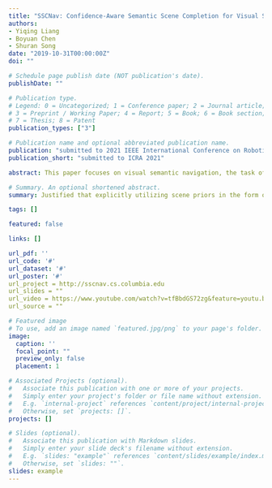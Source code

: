 ```yaml
---
title: "SSCNav: Confidence-Aware Semantic Scene Completion for Visual Semantic Navigation (submitted to ICRA 2021)"
authors:
- Yiqing Liang
- Boyuan Chen
- Shuran Song
date: "2019-10-31T00:00:00Z"
doi: ""

# Schedule page publish date (NOT publication's date).
publishDate: ""

# Publication type.
# Legend: 0 = Uncategorized; 1 = Conference paper; 2 = Journal article;
# 3 = Preprint / Working Paper; 4 = Report; 5 = Book; 6 = Book section;
# 7 = Thesis; 8 = Patent
publication_types: ["3"]

# Publication name and optional abbreviated publication name.
publication: "submitted to 2021 IEEE International Conference on Robotics and Automation"
publication_short: "submitted to ICRA 2021"

abstract: This paper focuses on visual semantic navigation, the task of producing actions for an active agent to navigate to a specified target object category in an unknown environment. To complete this task, the algorithm should simultaneously locate and navigate to an instance of the category. In comparison to the traditional point goal navigation, this task requires the agent to have a stronger contextual prior of indoor environments. We introduce SSCNav, an algorithm that explicitly models scene priors using a confidence-aware semantic scene completion module to complete the scene and guide the agent's navigation planning. Given a partial observation of the environment, SSCNav first infers a complete scene representation with semantic labels for the unobserved scene together with a confidence map associated with its own prediction. Then, a policy network infers the action from the scene completion result and confidence map. Our experiments demonstrate that the proposed scene completion module improves the efficiency of the downstream navigation policies.

# Summary. An optional shortened abstract.
summary: Justified that explicitly utilizing scene priors in the form of semantic scene completion with self-calibrated confidence estimation and spatial action map could help object-goal navigation.

tags: []

featured: false

links: []

url_pdf: ''
url_code: '#'
url_dataset: '#'
url_poster: '#'
url_project = http://sscnav.cs.columbia.edu
url_slides = ""
url_video = https://www.youtube.com/watch?v=tfBbdGS72zg&feature=youtu.be
url_source = ""

# Featured image
# To use, add an image named `featured.jpg/png` to your page's folder. 
image:
  caption: ''
  focal_point: ""
  preview_only: false
  placement: 1

# Associated Projects (optional).
#   Associate this publication with one or more of your projects.
#   Simply enter your project's folder or file name without extension.
#   E.g. `internal-project` references `content/project/internal-project/index.md`.
#   Otherwise, set `projects: []`.
projects: []

# Slides (optional).
#   Associate this publication with Markdown slides.
#   Simply enter your slide deck's filename without extension.
#   E.g. `slides: "example"` references `content/slides/example/index.md`.
#   Otherwise, set `slides: ""`.
slides: example
---
```




